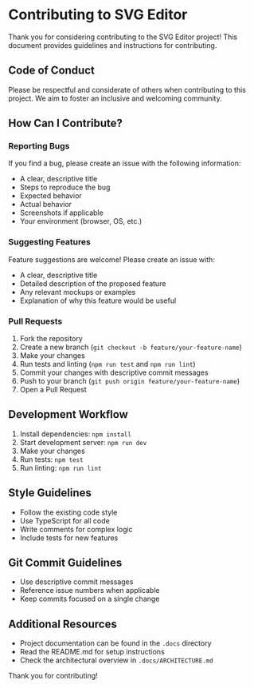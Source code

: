 # Contributing to SVG Editor

Thank you for considering contributing to the SVG Editor project! This document provides guidelines and instructions for contributing.

## Code of Conduct

Please be respectful and considerate of others when contributing to this project. We aim to foster an inclusive and welcoming community.

## How Can I Contribute?

### Reporting Bugs

If you find a bug, please create an issue with the following information:

- A clear, descriptive title
- Steps to reproduce the bug
- Expected behavior
- Actual behavior
- Screenshots if applicable
- Your environment (browser, OS, etc.)

### Suggesting Features

Feature suggestions are welcome! Please create an issue with:

- A clear, descriptive title
- Detailed description of the proposed feature
- Any relevant mockups or examples
- Explanation of why this feature would be useful

### Pull Requests

1. Fork the repository
2. Create a new branch (`git checkout -b feature/your-feature-name`)
3. Make your changes
4. Run tests and linting (`npm run test` and `npm run lint`)
5. Commit your changes with descriptive commit messages
6. Push to your branch (`git push origin feature/your-feature-name`)
7. Open a Pull Request

## Development Workflow

1. Install dependencies: `npm install`
2. Start development server: `npm run dev`
3. Make your changes
4. Run tests: `npm test`
5. Run linting: `npm run lint`

## Style Guidelines

- Follow the existing code style
- Use TypeScript for all code
- Write comments for complex logic
- Include tests for new features

## Git Commit Guidelines

- Use descriptive commit messages
- Reference issue numbers when applicable
- Keep commits focused on a single change

## Additional Resources

- Project documentation can be found in the `.docs` directory
- Read the README.md for setup instructions
- Check the architectural overview in `.docs/ARCHITECTURE.md`

Thank you for contributing!
